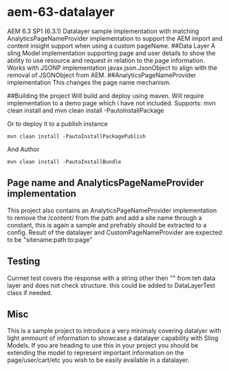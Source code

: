 # aem-63-datalayer
AEM 6.3 SP1 (6.3.1) Datalayer sample implementation with matching AnalyticsPageNameProvider implementation to support the AEM import and content insight support when using a custom pageName.
##Data Layer
A sling Model implementation supporting page and user details to show the ability to use resource and request in relation to the page information.
Works with JSONP implementation javax.json.JsonObject to align with the removal of JSONObject from AEM.
##AnalyticsPageNameProvider implementation
This changes the page name mechanism.

##Building the project
Will build and deploy using maven.
Will require implementation to a demo page which i have not included.
Supports:
    mvn clean install
and
    mvn clean install -PautoInstallPackage

Or to deploy it to a publish instance

    mvn clean install -PautoInstallPackagePublish

And Author

    mvn clean install -PautoInstallBundle

## Page name and AnalyticsPageNameProvider implementation
This project also contains an AnalyticsPageNameProvider implementation to remove the /content/ from the path and add a site name through a constant, this is again a sample and prefrably should be extracted to a config.
Result of the datalayer and CustomPageNameProvider are expected to be "sitename:path:to:page"


## Testing
Currnet test covers the response with a string other then "" from teh data layer and does not check structure. this could be added to DataLayerTest class if needed.


## Misc
This is a sample project to introduce a very minimaly covering datalyer with light ammount of information to showcase a datalayer capability with Sling Models.
If you are heading to use this in your project you should be extending the model to represent important information on the page/user/cart/etc you wish to be easily available in a datalayer.